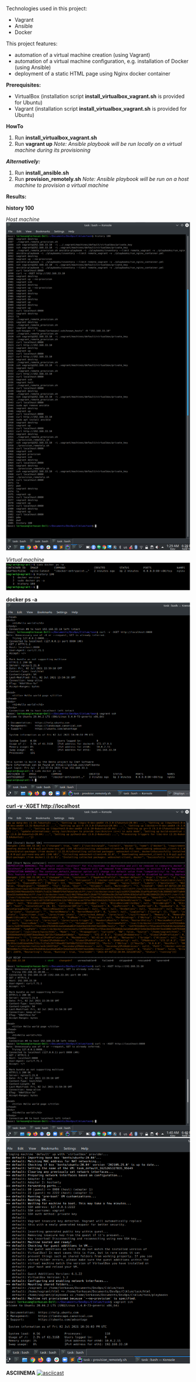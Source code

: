 Technologies used in this project:
 - Vagrant
 - Ansible
 - Docker

This project features:
 - automation of a virtual machine creation (using Vagrant)
 - automation of a virtual machine configuration, e.g. installation of Docker  (using Ansible)
 - deployment of a static HTML page using Nginx docker container

**Prerequisites:**
 - VirtualBox (installation script **install_virtualbox_vagrant.sh** is provided for Ubuntu)
 - Vagrant (installation script **install_virtualbox_vagrant.sh** is provided for Ubuntu)

**HowTo**

1. Run **install_virtualbox_vagrant.sh**
2. Run **vagrant up**
_Note: Ansible playbook will be run locally on a virtual machine during its provisioning_

_____Alternatively:_____

1. Run **install_ansible.sh**
4. Run **provision_remotely.sh**
_Note: Ansible playbook will be run on a host machine to provision a virtual machine_

**Results:**

**history 100**

_Host machine_
![](screenshots/Screenshot_20210702_182947.png)

_Virtual machine_
![](screenshots/Screenshot_20210703_081701a.png)

**docker ps -a**
![](screenshots/Screenshot_20210702_184125.png)

**curl -v -XGET http://localhost**
![](screenshots/Screenshot_20210702_184016.png)
![](screenshots/Screenshot_20210702_184353.png)

**ASCIINEMA**
[![asciicast](https://asciinema.org/a/1bU6j4Krh3HOotf3IAjpt7ago.svg)](https://asciinema.org/a/1bU6j4Krh3HOotf3IAjpt7ago?speed=4)